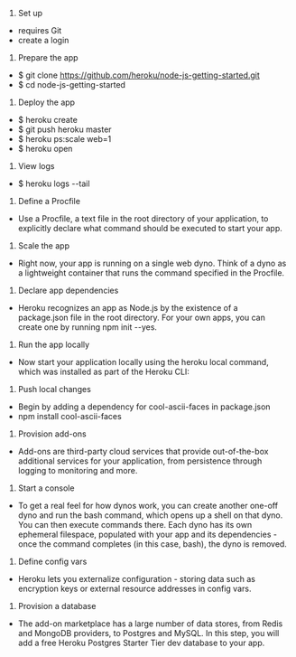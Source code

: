 1. Set up
- requires Git
- create a login
1. Prepare the app
- $ git clone https://github.com/heroku/node-js-getting-started.git
- $ cd node-js-getting-started
1. Deploy the app
- $ heroku create
- $ git push heroku master
- $ heroku ps:scale web=1
- $ heroku open
1. View logs
- $ heroku logs --tail
1. Define a Procfile
- Use a Procfile, a text file in the root directory of your application, to explicitly declare what command should be executed to start your app.
1. Scale the app
- Right now, your app is running on a single web dyno. Think of a dyno as a lightweight container that runs the command specified in the Procfile.
1. Declare app dependencies
- Heroku recognizes an app as Node.js by the existence of a package.json file in the root directory. For your own apps, you can create one by running npm init --yes.
1. Run the app locally
- Now start your application locally using the heroku local command, which was installed as part of the Heroku CLI:
1. Push local changes
- Begin by adding a dependency for cool-ascii-faces in package.json
- npm install cool-ascii-faces
1. Provision add-ons
- Add-ons are third-party cloud services that provide out-of-the-box additional services for your application, from persistence through logging to monitoring and more.
1. Start a console
- To get a real feel for how dynos work, you can create another one-off dyno and run the bash command, which opens up a shell on that dyno. You can then execute commands there. Each dyno has its own ephemeral filespace, populated with your app and its dependencies - once the command completes (in this case, bash), the dyno is removed.
1. Define config vars
- Heroku lets you externalize configuration - storing data such as encryption keys or external resource addresses in config vars.
1. Provision a database
- The add-on marketplace has a large number of data stores, from Redis and MongoDB providers, to Postgres and MySQL. In this step, you will add a free Heroku Postgres Starter Tier dev database to your app.
